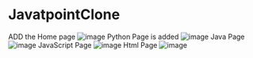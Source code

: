 # JavatpointClone
ADD the Home page
![image](https://github.com/GarvTiwari/JavatpointClone/assets/117145591/486e0b22-7a9b-4c19-bd5a-56d47f663c0c)
Python Page is added 
![image](https://github.com/GarvTiwari/JavatpointClone/assets/117145591/fb411f09-f4cd-41fa-8e90-9f57db369a9f)
Java Page
![image](https://github.com/GarvTiwari/JavatpointClone/assets/117145591/cb4f64d4-2390-43be-b9ec-ecc30afbdd64)
JavaScript Page
![image](https://github.com/GarvTiwari/JavatpointClone/assets/117145591/bc192c7a-83f2-423c-a899-926cb76f700e)
Html Page
![image](https://github.com/GarvTiwari/JavatpointClone/assets/117145591/c443ca5e-fd75-4d63-ac9c-dfdc5feac37e)

